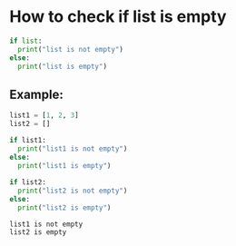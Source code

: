 # How to check if list is empty

```python
if list:
  print("list is not empty")
else:
  print("list is empty")
```


## Example: 
```python
list1 = [1, 2, 3]
list2 = []

if list1:
  print("list1 is not empty")
else:
  print("list1 is empty")
  
if list2:
  print("list2 is not empty")
else:
  print("list2 is empty")
```
```
list1 is not empty
list2 is empty

```
